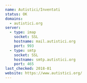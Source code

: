 ```yaml
---
name: Autistici/Inventati
status: OK
domains: 
  - autistici.org
server:
  - type: imap
    socket: SSL
    hostname: mail.autistici.org
    port: 993
  - type: smtp
    socket: SSL
    hostname: smtp.autistici.org
    port: 465
last_checked: 2018-01
website: https://www.autistici.org/
---
```

